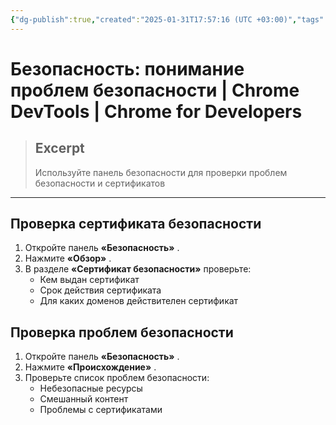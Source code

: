 ```yaml
---
{"dg-publish":true,"created":"2025-01-31T17:57:16 (UTC +03:00)","tags":[],"source":"https://developer.chrome.com/docs/devtools/security?hl=ru","author":"Kayce Basques","permalink":"/proekty/extentions/dev-tools/security-understanding-issues/","dgPassFrontmatter":true}
---
```



# Безопасность: понимание проблем безопасности  |  Chrome DevTools  |  Chrome for Developers

> ## Excerpt
> Используйте панель безопасности для проверки проблем безопасности и сертификатов

---

## Проверка сертификата безопасности

1.  Откройте панель **«Безопасность»** .
2.  Нажмите **«Обзор»** .
3.  В разделе **«Сертификат безопасности»** проверьте:
    -   Кем выдан сертификат
    -   Срок действия сертификата
    -   Для каких доменов действителен сертификат

## Проверка проблем безопасности

1.  Откройте панель **«Безопасность»** .
2.  Нажмите **«Происхождение»** .
3.  Проверьте список проблем безопасности:
    -   Небезопасные ресурсы
    -   Смешанный контент
    -   Проблемы с сертификатами 